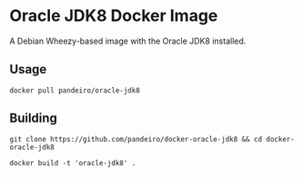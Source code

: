 # Oracle JDK8 Docker Image

A Debian Wheezy-based image with the Oracle JDK8 installed.

## Usage

    docker pull pandeiro/oracle-jdk8

## Building

    git clone https://github.com/pandeiro/docker-oracle-jdk8 && cd docker-oracle-jdk8
    
    docker build -t 'oracle-jdk8' .


